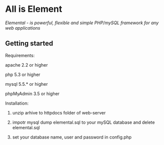All is Element
==============

*Elemental - is powerful, flexible and simple PHP/mySQL framework for any web applications*

Getting started
---------------

Requirements:

apache 2.2 or higher

php 5.3 or higher

mysql 5.5.* or higher

phpMyAdmin 3.5 or higher


Installation:

1. unzip arhive to httpdocs folder of web-server

2. impotr mysql dump elemental.sql to your mySQL database and delete elemental.sql

3. set your database name, user and password in config.php

